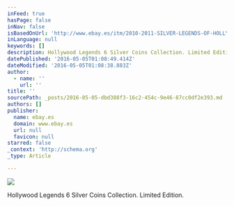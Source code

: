 ```yaml
---
inFeed: true
hasPage: false
inNav: false
isBasedOnUrl: 'http://www.ebay.es/itm/2010-2011-SILVER-LEGENDS-OF-HOLLYWOOD-6-COIN-SET-MOVIE-REEL-Cook-Islands-/272215755705?ssPageName=STRK:MESE:IT'
inLanguage: null
keywords: []
description: Hollywood Legends 6 Silver Coins Collection. Limited Edition.
datePublished: '2016-05-05T01:08:49.414Z'
dateModified: '2016-05-05T01:08:38.883Z'
author:
  - name: ''
    url: ''
title: ''
sourcePath: _posts/2016-05-05-dbd388f3-16c2-454c-9e46-87cc0df2e393.md
authors: []
publisher:
  name: ebay.es
  domain: www.ebay.es
  url: null
  favicon: null
starred: false
_context: 'http://schema.org'
_type: Article

---
```

![](https://s3-us-west-2.amazonaws.com/the-grid-img/p/2cea968a07e5a032de102d6e06afb61f0d053fe5.jpg)

Hollywood Legends 6 Silver Coins Collection. Limited Edition.